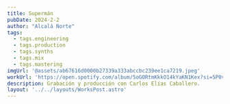 ```yaml
---
title: Supermán
pubDate: 2024-2-2
author: "Alcalá Norte"
tags:
  - tags.engineering
  - tags.production
  - tags.synths
  - tags.mix
  - tags.mastering
imgUrl: '@assets/ab67616d0000b27339a333abccbc239ee1ca7219.jpeg'
workUrl: 'https://open.spotify.com/album/5oGORtmKkkO14kYaKN1Kex?si=5P0vrUOHRBqdwRVyDZEzFQ'
description: Grabación y producción con Carlos Elías Caballero.
layout: '../../layouts/WorksPost.astro'
---
```


